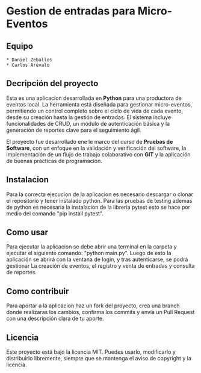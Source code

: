 # Gestion de entradas para Micro-Eventos
## Equipo
    * Daniel Zeballos
    * Carlos Arévalo

## Decripción del proyecto
Esta es una aplicacion desarrollada en **Python** para una productora de eventos local. La herramienta está diseñada para gestionar micro-eventos, permitiendo un control completo sobre el ciclo de vida de cada evento, desde su creación hasta la gestión de entradas. El sistema incluye funcionalidades de CRUD, un módulo de autenticación básica y la generación de reportes clave para el seguimiento ágil.

El proyecto fue desarrollado ene le marco del curso de **Pruebas de Software**, con un enfoque en la validación y verificación del software, la implementación de un flujo de trabajo colaborativo con **GIT** y la aplicación de buenas prácticas de programación.

## Instalacion
Para la correcta ejecucion de la aplicacion es necesario descargar o clonar el repositorio y tener instalado python. Para las pruebas de testing ademas de python es necesaria la instalacion de la libreria pytest esto se hace por medio del comando "pip install pytest".

## Como usar
Para ejecutar la aplicacion se debe abrir una terminal en la carpeta y ejecutar el siguiente comando: "python main.py". Luego de esto la aplicación se abrirá con la ventana de login, y tras autenticarse, se podrá gestionar La creación de eventos, el registro y venta de entradas y consulta de reportes.

## Como contribuir
Para aportar a la aplicacion haz un fork del proyecto, crea una branch donde realizaras los cambios, confirma los commits y envía un Pull Request con una descripción clara de tu aporte.

## Licencia
Este proyecto está bajo la licencia MIT. Puedes usarlo, modificarlo y distribuirlo libremente, siempre que se mantenga el aviso de copyright y la licencia.